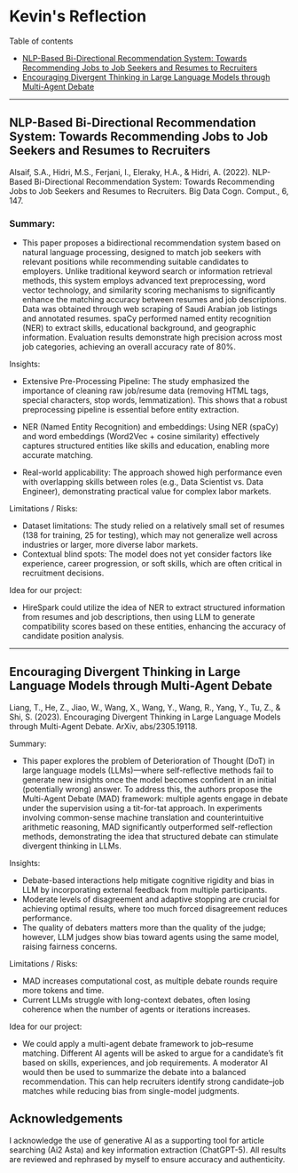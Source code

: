 # Kevin's Reflection

Table of contents
- [NLP-Based Bi-Directional Recommendation System: Towards Recommending Jobs to Job Seekers and Resumes to Recruiters](#paper-1)
- [Encouraging Divergent Thinking in Large Language Models through Multi-Agent Debate](#paper-2)

---

<a id="paper-1"></a>

##  NLP-Based Bi-Directional Recommendation System: Towards Recommending Jobs to Job Seekers and Resumes to Recruiters 

Alsaif, S.A., Hidri, M.S., Ferjani, I., Eleraky, H.A., & Hidri, A. (2022). NLP-Based Bi-Directional Recommendation System: Towards Recommending Jobs to Job Seekers and Resumes to Recruiters. Big Data Cogn. Comput., 6, 147.

### Summary:  
- This paper proposes a bidirectional recommendation system based on natural language processing, designed to match job seekers with relevant positions while recommending suitable candidates to employers. Unlike traditional keyword search or information retrieval methods, this system employs advanced text preprocessing, word vector technology, and similarity scoring mechanisms to significantly enhance the matching accuracy between resumes and job descriptions. Data was obtained through web scraping of Saudi Arabian job listings and annotated resumes. spaCy performed named entity recognition (NER) to extract skills, educational background, and geographic information. Evaluation results demonstrate high precision across most job categories, achieving an overall accuracy rate of 80%.

Insights:
-  Extensive Pre-Processing Pipeline: The study emphasized  the importance of cleaning raw job/resume data (removing HTML tags, special characters, stop words, lemmatization). This shows that a robust preprocessing pipeline is essential before entity extraction.

- NER (Named Entity Recognition) and embeddings: Using NER (spaCy) and word embeddings (Word2Vec + cosine similarity) effectively captures structured entities like skills and education, enabling more accurate matching.

- Real-world applicability: The approach showed high performance even with overlapping skills between roles (e.g., Data Scientist vs. Data Engineer), demonstrating practical value for complex labor markets.

Limitations / Risks:
- Dataset limitations: The study relied on a relatively small set of resumes (138 for training, 25 for testing), which may not generalize well across industries or larger, more diverse labor markets.
- Contextual blind spots: The model does not yet consider factors like experience, career progression, or soft skills, which are often critical in recruitment decisions.

Idea for our project:
- HireSpark could utilize the idea of NER to extract structured information from resumes and job descriptions, then using LLM to generate compatibility scores based on these entities, enhancing the accuracy of candidate position analysis.

---

<a id="paper-2"></a>

## Encouraging Divergent Thinking in Large Language Models through Multi-Agent Debate
Liang, T., He, Z., Jiao, W., Wang, X., Wang, Y., Wang, R., Yang, Y., Tu, Z., & Shi, S. (2023). Encouraging Divergent Thinking in Large Language Models through Multi-Agent Debate. ArXiv, abs/2305.19118.

Summary:  
- This paper explores the problem of Deterioration of Thought (DoT) in large language models (LLMs)—where self-reflective methods fail to generate new insights once the model becomes confident in an initial (potentially wrong) answer. To address this, the authors propose the Multi-Agent Debate (MAD) framework: multiple agents engage in debate under the supervision using a tit-for-tat approach. In experiments involving common-sense machine translation and counterintuitive arithmetic reasoning, MAD significantly outperformed self-reflection methods, demonstrating the idea that structured debate can stimulate divergent thinking in LLMs.

Insights:
- Debate-based interactions help mitigate cognitive rigidity and bias in LLM by incorporating external feedback from multiple participants.
- Moderate levels of disagreement and adaptive stopping are crucial for achieving optimal results, where too much forced disagreement reduces performance.
- The quality of debaters matters more than the quality of the judge; however, LLM judges show bias toward agents using the same model, raising fairness concerns.

Limitations / Risks:
- MAD increases computational cost, as multiple debate rounds require more tokens and time.
- Current LLMs struggle with long-context debates, often losing coherence when the number of agents or iterations increases.

Idea for our project:
- We could apply a multi-agent debate framework to job–resume matching. Different AI agents will be asked to argue for a candidate’s fit based on skills, experiences, and job requirements. A moderator AI would then be used to summarize the debate into a balanced recommendation. This can help recruiters identify strong candidate–job matches while reducing bias from single-model judgments.

## Acknowledgements
I acknowledge the use of generative AI as a supporting tool for article searching (Ai2 Asta) and key information extraction (ChatGPT-5). All results are reviewed and rephrased by myself to ensure accuracy and authenticity.
